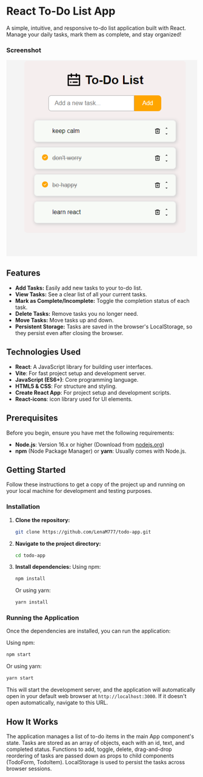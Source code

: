 # React To-Do List App

A simple, intuitive, and responsive to-do list application built with React. Manage your daily tasks, mark them as complete, and stay organized!

### Screenshot

![Screenshot of the To-Do App](public/screenshot.png)

## Features

- **Add Tasks:** Easily add new tasks to your to-do list.
- **View Tasks:** See a clear list of all your current tasks.
- **Mark as Complete/Incomplete:** Toggle the completion status of each task.
- **Delete Tasks:** Remove tasks you no longer need.
- **Move Tasks:** Move tasks up and down.
- **Persistent Storage:** Tasks are saved in the browser's LocalStorage, so they persist even after closing the browser.

## Technologies Used

- **React**: A JavaScript library for building user interfaces.
- **Vite**: For fast project setup and development server.
- **JavaScript (ES6+)**: Core programming language.
- **HTML5 & CSS**: For structure and styling.
- **Create React App**: For project setup and development scripts.
- **React-icons**: icon library used for UI elements.

## Prerequisites

Before you begin, ensure you have met the following requirements:

- **Node.js**: Version 16.x or higher (Download from [nodejs.org](https://nodejs.org/))
- **npm** (Node Package Manager) or **yarn**: Usually comes with Node.js.

## Getting Started

Follow these instructions to get a copy of the project up and running on your local machine for development and testing purposes.

### Installation

1.  **Clone the repository:**

    ```bash
    git clone https://github.com/LenaM777/todo-app.git
    ```

2.  **Navigate to the project directory:**

    ```bash
    cd todo-app
    ```

3.  **Install dependencies:**
    Using npm:
    ```bash
    npm install
    ```
    Or using yarn:
    ```bash
    yarn install
    ```

### Running the Application

Once the dependencies are installed, you can run the application:

Using npm:

```bash
npm start
```

Or using yarn:

```bash
yarn start
```

This will start the development server, and the application will automatically open in your default web browser at `http://localhost:3000`. If it doesn't open automatically, navigate to this URL.

## How It Works

The application manages a list of to-do items in the main App component's state. Tasks are stored as an array of objects, each with an id, text, and completed status. Functions to add, toggle, delete, drag-and-drop reordering of tasks are passed down as props to child components (TodoForm, TodoItem). LocalStorage is used to persist the tasks across browser sessions.

